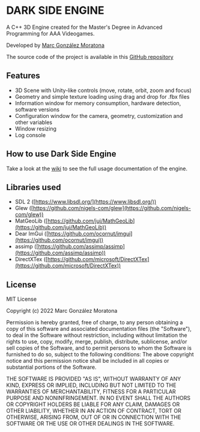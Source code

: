 # DARK SIDE ENGINE

A C++ 3D Engine created for the Master's Degree in Advanced Programming for AAA Videogames.

Developed by [Marc González Moratona](https://github.com/marcelinus99)

The source code of the project is available in this [GitHub repository](https://github.com/marcelinus99/AAA/tree/master/Engine)

## Features
 - 3D Scene with Unity-like controls (move, rotate, orbit, zoom and focus)
 - Geometry and simple texture loading using drag and drop for .fbx files
 - Information window for memory consumption, hardware detection, software versions
 - Configuration window for the camera, geometry, customization and other variables 
 - Window resizing
 - Log console

## How to use Dark Side Engine
Take a look at the [wiki](https://github.com/marcelinus99/AAA/wiki) to see the full usage documentation of the engine.

## Libraries used
-   SDL 2 ([https://www.libsdl.org/](https://www.libsdl.org/))
-   Glew ([https://github.com/nigels-com/glew](https://github.com/nigels-com/glew))
-   MatGeoLib ([https://github.com/juj/MathGeoLib](https://github.com/juj/MathGeoLib))
-   Dear ImGui ([https://github.com/ocornut/imgui](https://github.com/ocornut/imgui))
-   assimp ([https://github.com/assimp/assimp](https://github.com/assimp/assimp))
-   DirectXTex ([https://github.com/microsoft/DirectXTex](https://github.com/microsoft/DirectXTex))

## License

MIT License

Copyright (c) 2022 Marc González Moratona

Permission is hereby granted, free of charge, to any person obtaining a copy of this software and associated documentation files (the "Software"), to deal in the Software without restriction, including without limitation the rights to use, copy, modify, merge, publish, distribute, sublicense, and/or sell copies of the Software, and to permit persons to whom the Software is furnished to do so, subject to the following conditions: The above copyright notice and this permission notice shall be included in all copies or substantial portions of the Software.

THE SOFTWARE IS PROVIDED "AS IS", WITHOUT WARRANTY OF ANY KIND, EXPRESS OR IMPLIED, INCLUDING BUT NOT LIMITED TO THE WARRANTIES OF MERCHANTABILITY, FITNESS FOR A PARTICULAR PURPOSE AND NONINFRINGEMENT. IN NO EVENT SHALL THE AUTHORS OR COPYRIGHT HOLDERS BE LIABLE FOR ANY CLAIM, DAMAGES OR OTHER LIABILITY, WHETHER IN AN ACTION OF CONTRACT, TORT OR OTHERWISE, ARISING FROM, OUT OF OR IN CONNECTION WITH THE SOFTWARE OR THE USE OR OTHER DEALINGS IN THE SOFTWARE.
